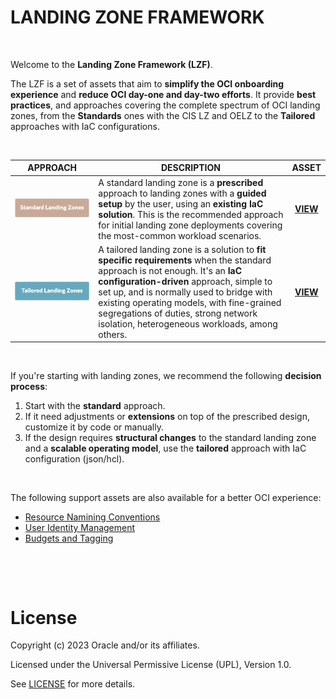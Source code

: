 # LANDING ZONE FRAMEWORK

&nbsp; 

Welcome to the **Landing Zone Framework (LZF)**. 

The LZF is a set of assets that aim to **simplify the OCI onboarding experience** and **reduce OCI day-one and day-two efforts**. It provide **best practices**, and approaches covering the complete spectrum of OCI landing zones, from the **Standards** ones with the CIS LZ and OELZ to the **Tailored** approaches with IaC configurations.  


&nbsp; 


| APPROACH  |  DESCRIPTION | ASSET  |  
|---|---|:---:|
| <a href="standard_landing_zones/standard_landing_zones.md" ><img src="images/slz.png" alt= “” width="600" height=""></a>  | A standard landing zone is a **prescribed** approach to landing zones with a **guided setup** by the user, using an **existing IaC solution**. This is the recommended approach for initial landing zone deployments covering the most-common workload scenarios.  | **[VIEW](/standard_landing_zones/standard_landing_zones.md)** | 
| <a href="tailored_landing_zones/tailored_landing_zones.md" ><img src="images/tlz.png" alt= “” width="600" height=""> </a>  | A tailored landing zone is a solution to **fit specific requirements** when the standard approach is not enough. It's an **IaC configuration-driven** approach, simple to set up, and is normally used to bridge with existing operating models, with fine-grained segregations of duties, strong network isolation, heterogeneous workloads, among others.  |  **[VIEW](/tailored_landing_zones/tailored_landing_zones.md)** |   | 
  

&nbsp; 

If you're starting with landing zones, we recommend the following **decision process**:
1. Start with the **standard** approach. 
2. If it need adjustments or **extensions** on top of the prescribed design, customize it by code or manually. 
3. If the design requires **structural changes** to the standard landing zone and a **scalable operating model**, use the **tailored** approach with IaC configuration (json/hcl).

&nbsp; 


The following support assets are also available for a better OCI experience:
- [Resource Namining Conventions](/commons/resource_naming_conventions.md)
- [User Identity Management](/commons/user_identity_management.md)
- [Budgets and Tagging](/commons/budgets_and_tagging.md)


&nbsp; 

&nbsp; 


# License

Copyright (c) 2023 Oracle and/or its affiliates.

Licensed under the Universal Permissive License (UPL), Version 1.0.

See [LICENSE](https://github.com/oracle-devrel/technology-ngineering/blob/folder-structure/LICENSE) for more details.